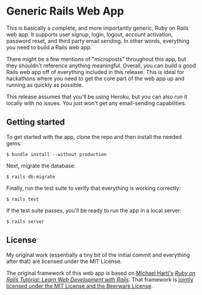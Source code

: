 # Generic Rails Web App

This is basically a complete, and more importantly generic, Ruby on Rails web app. It supports user signup, login, logout, account activation, password reset, and third party email sending. In other words, everything you need to build a Rails web app.

There might be a few mentions of "microposts" throughout this app, but they shouldn't reference anything meaningful. Overall, you can build a good Rails web app off of everything included in this release. This is ideal for hackathons where you need to get the core part of the web app up and running as quickly as possible.

This release assumes that you'll be using Heroku, but you can also run it locally with no issues. You just won't get any email-sending capabilities. 

## Getting started

To get started with the app, clone the repo and then install the needed gems:

```
$ bundle install --without production
```

Next, migrate the database:

```
$ rails db:migrate
```

Finally, run the test suite to verify that everything is working correctly:

```
$ rails test
```

If the test suite passes, you'll be ready to run the app in a local server:

```
$ rails server
```

## License

My original work (essentially a tiny bit of the initial commit and everything after that) are licensed under the MIT License.

The original framework of this web app is based on [Michael Hartl's](http://www.michaelhartl.com/) [*Ruby on Rails Tutorial: Learn Web Development with Rails*](http://www.railstutorial.org/). That framework is [jointly licensed under the MIT License and the Beerware License](https://www.railstutorial.org/book/frontmatter#copyright_and_license).
